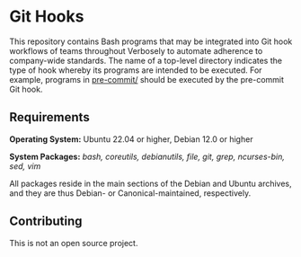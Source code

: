 # Git Hooks

This repository contains Bash programs that may be integrated into Git hook
workflows of teams throughout Verbosely to automate adherence to company-wide
standards. The name of a top-level directory indicates the type of hook whereby
its programs are intended to be executed. For example, programs in
[pre-commit/](pre-commit/) should be executed by the pre-commit Git hook.

## Requirements

**Operating System:** Ubuntu 22.04 or higher, Debian 12.0 or higher

**System Packages:** *bash, coreutils, debianutils, file, git, grep,
ncurses-bin, sed, vim*

All packages reside in the main sections of the Debian and Ubuntu archives, and
they are thus Debian- or Canonical-maintained, respectively.

## Contributing

This is not an open source project.
